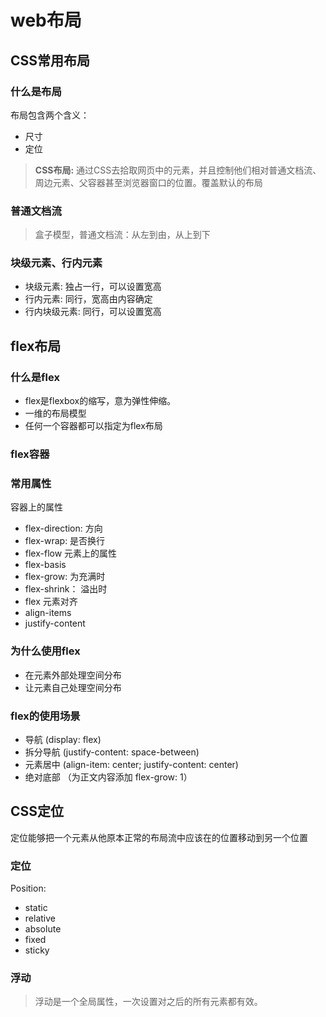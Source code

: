 # web布局

## CSS常用布局

### 什么是布局
布局包含两个含义：
* 尺寸
* 定位

> **CSS布局:** 通过CSS去拾取网页中的元素，并且控制他们相对普通文档流、周边元素、父容器甚至浏览器窗口的位置。覆盖默认的布局
### 普通文档流
> 盒子模型，普通文档流：从左到由，从上到下

### 块级元素、行内元素

* 块级元素: 独占一行，可以设置宽高
* 行内元素: 同行，宽高由内容确定
* 行内块级元素: 同行，可以设置宽高

## flex布局

### 什么是flex
* flex是flexbox的缩写，意为弹性伸缩。
* 一维的布局模型
* 任何一个容器都可以指定为flex布局
### flex容器

### 常用属性
容器上的属性
* flex-direction: 方向
* flex-wrap: 是否换行
* flex-flow
元素上的属性
* flex-basis
* flex-grow: 为充满时
* flex-shrink： 溢出时
* flex
元素对齐
* align-items
* justify-content
### 为什么使用flex
* 在元素外部处理空间分布
* 让元素自己处理空间分布
### flex的使用场景
* 导航 (display: flex)
* 拆分导航 (justify-content: space-between)
* 元素居中 (align-item: center; justify-content: center)
* 绝对底部 （为正文内容添加 flex-grow: 1）

## CSS定位
定位能够把一个元素从他原本正常的布局流中应该在的位置移动到另一个位置

### 定位
Position:
* static
* relative
* absolute
* fixed
* sticky

### 浮动
> 浮动是一个全局属性，一次设置对之后的所有元素都有效。

